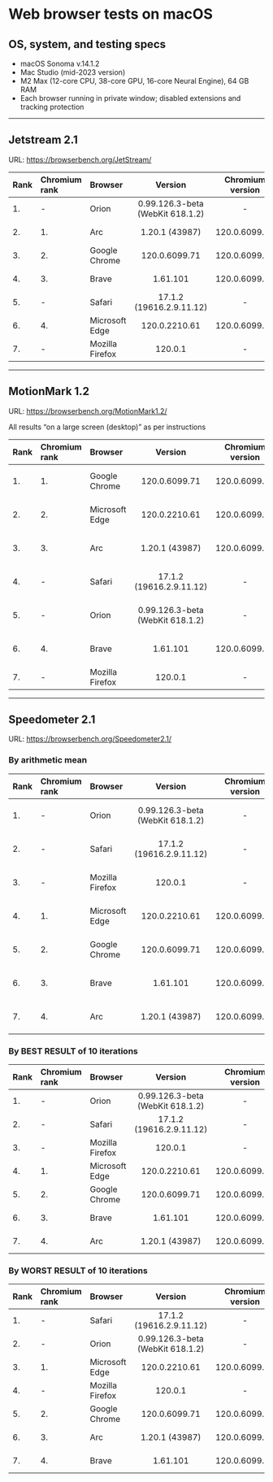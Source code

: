 # Web browser tests on macOS

## OS, system, and testing specs

- macOS Sonoma v.14.1.2
- Mac Studio (mid-2023 version)
- M2 Max (12-core CPU, 38-core GPU, 16-core Neural Engine), 64 GB RAM
- Each browser running in private window; disabled extensions and tracking protection

----

## Jetstream 2.1

URL: https://browserbench.org/JetStream/

| Rank | Chromium rank | Browser | Version | Chromium version | Score | Date |
|:--|:--|:--|:-:|:-:|:-:|:-:|
| 1. | - | Orion | 0.99.126.3-beta (WebKit 618.1.2) | - | 366.347 | 2023-12-09 |
| 2. | 1. | Arc | 1.20.1 (43987) | 120.0.6099.56 | 357.824 | 2023-12-09 |
| 3. | 2. | Google Chrome | 120.0.6099.71 | 120.0.6099.71 | 357.274 | 2023-12-08 |
| 4. | 3. | Brave | 1.61.101 | 120.0.6099.71 | 355.752 | 2023-12-08 |
| 5. | - | Safari | 17.1.2 (19616.2.9.11.12) | - | 350.381 | 2023-12-08 |
| 6. | 4. | Microsoft Edge | 120.0.2210.61 | 120.0.6099.71 | 338.623 | 2023-12-08 |
| 7. | - | Mozilla Firefox | 120.0.1 | - | 239.182 | 2023-12-08 |

----

## MotionMark 1.2

URL: https://browserbench.org/MotionMark1.2/

All results “on a large screen (desktop)” as per instructions

| Rank | Chromium rank | Browser | Version | Chromium version | Score | Date |
|:--|:--|:--|:-:|:-:|:-:|:-:|
| 1. | 1. | Google Chrome | 120.0.6099.71 | 120.0.6099.71 | 4864.02 ± 11.71% | 2023-12-08 |
| 2. | 2. | Microsoft Edge | 120.0.2210.61 | 120.0.6099.71 | 4583.58 ± 22.42% | 2023-12-08 |
| 3. | 3. | Arc | 1.20.1 (43987) | 120.0.6099.56 | 4497.63 ± 14.03% | 2023-12-09 |
| 4. | - | Safari | 17.1.2 (19616.2.9.11.12) | - | 4461.82 ± 15.68% | 2023-12-08 |
| 5. | - | Orion | 0.99.126.3-beta (WebKit 618.1.2) | - | 3753.71 ± 19.97% | 2023-12-09 |
| 6. | 4. | Brave | 1.61.101 | 120.0.6099.71 | 3632.97 ± 27.96% | 2023-12-08 |
| 7. | - | Mozilla Firefox | 120.0.1 | - | 1800.21 ± 2.34% | 2023-12-08 |

----

## Speedometer 2.1

URL: https://browserbench.org/Speedometer2.1/

### By arithmetic mean

| Rank | Chromium rank | Browser | Version | Chromium version | Score | Date |
|:--|:--|:--|:-:|:-:|:-:|:-:|
| 1. | - | Orion | 0.99.126.3-beta (WebKit 618.1.2) | - | 458 ± 27 (5.9%) | 2023-12-09 |
| 2. | - | Safari | 17.1.2 (19616.2.9.11.12) | - | 457 ± 21 (4.6%) | 2023-12-08 |
| 3. | - | Mozilla Firefox | 120.0.1 | - | 439 ± 27 (6.2%) | 2023-12-08 |
| 4. | 1. | Microsoft Edge | 120.0.2210.61 | 120.0.6099.71 | 413 ± 21 (5.2%) | 2023-12-08 |
| 5. | 2. | Google Chrome | 120.0.6099.71 | 120.0.6099.71 | 410 ± 22 (5.3%) | 2023-12-08 |
| 6. | 3. | Brave | 1.61.101 | 120.0.6099.71 | 404 ± 23 (5.7%) | 2023-12-08 |
| 7. | 4. | Arc | 1.20.1 (43987) | 120.0.6099.56 | 399 ± 21 (5.2%) | 2023-12-09 |

### By BEST RESULT of 10 iterations

| Rank | Chromium rank | Browser | Version | Chromium version | Runs/min. | Date |
|:--|:--|:--|:-:|:-:|:-:|:-:|
| 1. | - | Orion | 0.99.126.3-beta (WebKit 618.1.2) | - | 494.4 | 2023-12-09 |
| 2. | - | Safari | 17.1.2 (19616.2.9.11.12) | - | 475.1 | 2023-12-08 |
| 3. | - | Mozilla Firefox | 120.0.1 | - | 469.7 | 2023-12-08 |
| 4. | 1. | Microsoft Edge | 120.0.2210.61 | 120.0.6099.71 | 441.7 | 2023-12-08 |
| 5. | 2. | Google Chrome | 120.0.6099.71 | 120.0.6099.71 | 433.7 | 2023-12-08 |
| 6. | 3. | Brave | 1.61.101 | 120.0.6099.71 | 425.6 | 2023-12-08 |
| 7. | 4. | Arc | 1.20.1 (43987) | 120.0.6099.56 | 421.8 | 2023-12-09 |

### By WORST RESULT of 10 iterations

| Rank | Chromium rank | Browser | Version | Chromium version | Runs/min. | Date |
|:--|:--|:--|:-:|:-:|:-:|:-:|
| 1. | - | Safari | 17.1.2 (19616.2.9.11.12) | - | 380.1 | 2023-12-08 |
| 2. | - | Orion | 0.99.126.3-beta (WebKit 618.1.2) | - | 360.4 | 2023-12-09 |
| 3. | 1. | Microsoft Edge | 120.0.2210.61 | 120.0.6099.71 | 336.3 | 2023-12-08 |
| 4. | - | Mozilla Firefox | 120.0.1 | - | 336.2 | 2023-12-08 |
| 5. | 2. | Google Chrome | 120.0.6099.71 | 120.0.6099.71 | 330.9 | 2023-12-08 |
| 6. | 3. | Arc | 1.20.1 (43987) | 120.0.6099.56 | 321.2 | 2023-12-09 |
| 7. | 4. | Brave | 1.61.101 | 120.0.6099.71 | 315.3 | 2023-12-08 |
